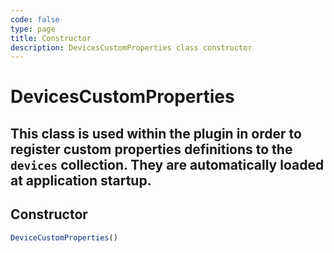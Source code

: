 ```yaml
---
code: false
type: page
title: Constructor
description: DevicesCustomProperties class constructor
---
```


# DevicesCustomProperties

This class is used within the plugin in order to register custom properties definitions to the `devices` collection.
They are automatically loaded at application startup.
---

## Constructor

```ts
DeviceCustomProperties()
```

